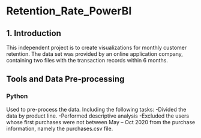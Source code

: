 # Retention_Rate_PowerBI
## 1.	Introduction
This independent project is to create visualizations for monthly customer retention. The data set was provided by an online application company, containing two files with the transaction records within 6 months.

## Tools and Data Pre-processing
### Python 
Used to pre-process the data. Including the following tasks:
-Divided the data by product line. 
-Performed descriptive analysis
-Excluded the users whose first purchases were not between May – Oct 2020 from the purchase information, namely the purchases.csv file.

